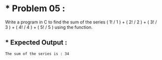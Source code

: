 # * Problem 05 :

Write a program in C to find the sum of the series ( 1! / 1 ) + ( 2! / 2 ) + ( 3! / 3 ) + ( 4! / 4 ) + ( 5! / 5 ) using the function.

## * Expected Output :

    The sum of the series is : 34 